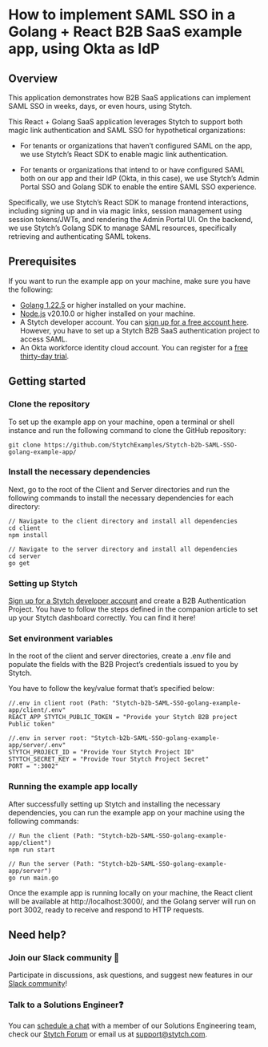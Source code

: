 # How to implement SAML SSO in a Golang + React B2B SaaS example app, using Okta as IdP
## Overview
This application demonstrates how B2B SaaS applications can implement SAML SSO in weeks, days, or even hours, using Stytch.

This React + Golang SaaS application leverages Stytch to support both magic link authentication and SAML SSO for hypothetical organizations:
- For tenants or organizations that haven’t configured SAML on the app, we use Stytch’s React SDK to enable magic link authentication.
* For tenants or organizations that intend to or have configured SAML both on our app and their IdP (Okta, in this case), we use Stytch’s Admin Portal SSO and Golang SDK to enable the entire SAML SSO experience.

Specifically, we use Stytch’s React SDK to manage frontend interactions, including signing up and in via magic links, session management using session tokens/JWTs, and rendering the Admin Portal UI. On the backend, we use Stytch’s Golang SDK to manage SAML resources, specifically retrieving and authenticating SAML tokens.
## Prerequisites
If you want to run the example app on your machine, make sure you have the following:
- [Golang 1.22.5](https://go.dev/doc/install) or higher installed on your machine.
- [Node.js](http://Node.js) v20.10.0 or higher installed on your machine.
- A Stytch developer account. You can [sign up for a free account here](https://stytch.com/dashboard/start-now). However, you have to set up a Stytch B2B SaaS authentication project to access SAML.
- An Okta workforce identity cloud account. You can register for a [free thirty-day trial](https://www.okta.com/free-trial/).
## Getting started
### Clone the repository
To set up the example app on your machine, open a terminal or shell instance and run the following command to clone the GitHub repository:
```
git clone https://github.com/StytchExamples/Stytch-b2b-SAML-SSO-golang-example-app/
```
### Install the necessary dependencies
Next, go to the root of the Client and Server directories and run the following commands to install the necessary dependencies for each directory:
```
// Navigate to the client directory and install all dependencies
cd client
npm install

// Navigate to the server directory and install all dependencies
cd server
go get
```
### Setting up Stytch
[Sign up for a Stytch developer account](https://stytch.com/dashboard/start-now) and create a B2B Authentication Project. You have to follow the steps defined in the companion article to set up your Stytch dashboard correctly. You can find it here!
### Set environment variables
In the root of the client and server directories, create a .env file and populate the fields with the B2B Project’s credentials issued to you by Stytch.

You have to follow the key/value format that’s specified below:
```
//.env in client root (Path: "Stytch-b2b-SAML-SSO-golang-example-app/client/.env"
REACT_APP_STYTCH_PUBLIC_TOKEN = "Provide your Stytch B2B project Public token"

//.env in server root: "Stytch-b2b-SAML-SSO-golang-example-app/server/.env"
STYTCH_PROJECT_ID = "Provide Your Stytch Project ID"
STYTCH_SECRET_KEY = "Provide Your Stytch Project Secret"
PORT = ":3002"
```
### Running the example app locally
After successfully setting up Stytch and installing the necessary dependencies, you can run the example app on your machine using the following commands:
```
// Run the client (Path: "Stytch-b2b-SAML-SSO-golang-example-app/client")
npm run start

// Run the server (Path: "Stytch-b2b-SAML-SSO-golang-example-app/server")
go run main.go
```
Once the example app is running locally on your machine, the React client will be available at http://localhost:3000/, and the Golang server will run on port 3002, ready to receive and respond to HTTP requests.
## Need help?
### Join our Slack community 💬 
Participate in discussions, ask questions, and suggest new features in our [Slack community](https://stytch.slack.com/join/shared_invite/zt-nil4wo92-jApJ9Cl32cJbEd9esKkvyg#/shared-invite/email)!

### Talk to a Solutions Engineer❓ 
You can [schedule a chat](https://stytch.com/contact) with a member of our Solutions Engineering team, check our [Stytch Forum](https://forum.stytch.com/) or email us at support@stytch.com.